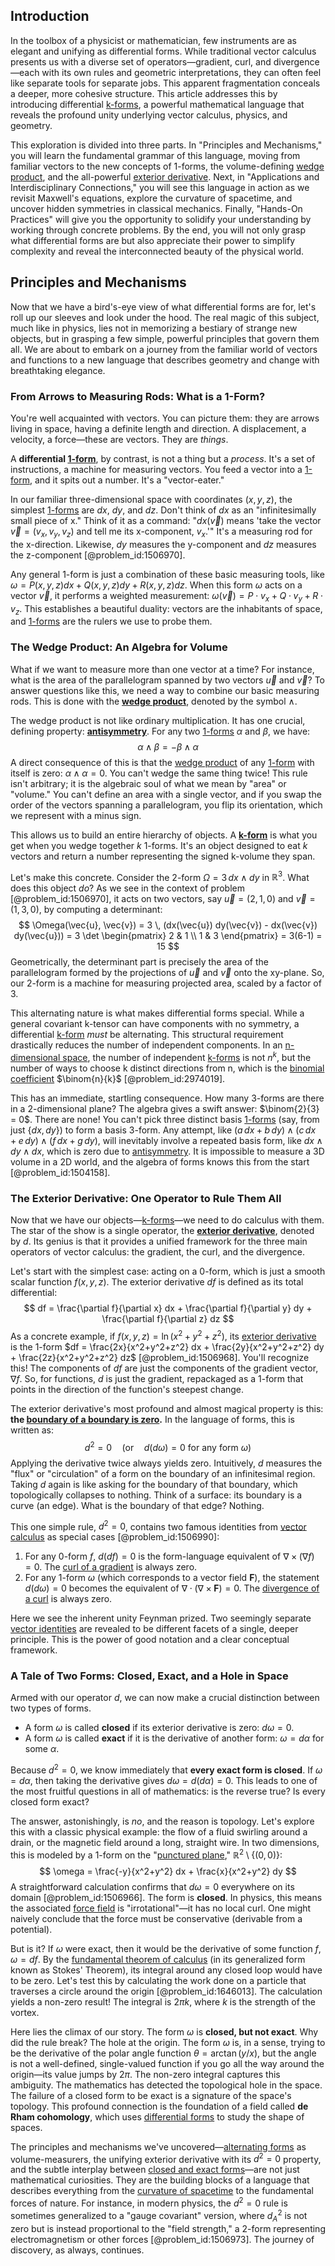## Introduction
In the toolbox of a physicist or mathematician, few instruments are as elegant and unifying as differential forms. While traditional vector calculus presents us with a diverse set of operators—gradient, curl, and divergence—each with its own rules and geometric interpretations, they can often feel like separate tools for separate jobs. This apparent fragmentation conceals a deeper, more cohesive structure. This article addresses this by introducing differential [k-forms](@article_id:190527), a powerful mathematical language that reveals the profound unity underlying vector calculus, physics, and geometry.

This exploration is divided into three parts. In "Principles and Mechanisms," you will learn the fundamental grammar of this language, moving from familiar vectors to the new concepts of 1-forms, the volume-defining [wedge product](@article_id:146535), and the all-powerful [exterior derivative](@article_id:161406). Next, in "Applications and Interdisciplinary Connections," you will see this language in action as we revisit Maxwell's equations, explore the curvature of spacetime, and uncover hidden symmetries in classical mechanics. Finally, "Hands-On Practices" will give you the opportunity to solidify your understanding by working through concrete problems. By the end, you will not only grasp what differential forms are but also appreciate their power to simplify complexity and reveal the interconnected beauty of the physical world.

## Principles and Mechanisms

Now that we have a bird's-eye view of what differential forms are for, let's roll up our sleeves and look under the hood. The real magic of this subject, much like in physics, lies not in memorizing a bestiary of strange new objects, but in grasping a few simple, powerful principles that govern them all. We are about to embark on a journey from the familiar world of vectors and functions to a new language that describes geometry and change with breathtaking elegance.

### From Arrows to Measuring Rods: What is a 1-Form?

You're well acquainted with vectors. You can picture them: they are arrows living in space, having a definite length and direction. A displacement, a velocity, a force—these are vectors. They are *things*.

A **differential [1-form](@article_id:275357)**, by contrast, is not a thing but a *process*. It's a set of instructions, a machine for measuring vectors. You feed a vector into a [1-form](@article_id:275357), and it spits out a number. It's a "vector-eater."

In our familiar three-dimensional space with coordinates $(x, y, z)$, the simplest [1-forms](@article_id:157490) are $dx$, $dy$, and $dz$. Don't think of $dx$ as an "infinitesimally small piece of x." Think of it as a command: "$dx(\vec{v})$ means 'take the vector $\vec{v} = (v_x, v_y, v_z)$ and tell me its x-component, $v_x$.'" It's a measuring rod for the x-direction. Likewise, $dy$ measures the y-component and $dz$ measures the z-component [@problem_id:1506970].

Any general 1-form is just a combination of these basic measuring tools, like $\omega = P(x,y,z) dx + Q(x,y,z) dy + R(x,y,z) dz$. When this form $\omega$ acts on a vector $\vec{v}$, it performs a weighted measurement: $\omega(\vec{v}) = P \cdot v_x + Q \cdot v_y + R \cdot v_z$. This establishes a beautiful duality: vectors are the inhabitants of space, and [1-forms](@article_id:157490) are the rulers we use to probe them.

### The Wedge Product: An Algebra for Volume

What if we want to measure more than one vector at a time? For instance, what is the area of the parallelogram spanned by two vectors $\vec{u}$ and $\vec{v}$? To answer questions like this, we need a way to combine our basic measuring rods. This is done with the **[wedge product](@article_id:146535)**, denoted by the symbol $\wedge$.

The wedge product is not like ordinary multiplication. It has one crucial, defining property: **[antisymmetry](@article_id:261399)**. For any two [1-forms](@article_id:157490) $\alpha$ and $\beta$, we have:
$$ \alpha \wedge \beta = - \beta \wedge \alpha $$
A direct consequence of this is that the [wedge product](@article_id:146535) of any [1-form](@article_id:275357) with itself is zero: $\alpha \wedge \alpha = 0$. You can't wedge the same thing twice! This rule isn't arbitrary; it is the algebraic soul of what we mean by "area" or "volume." You can't define an area with a single vector, and if you swap the order of the vectors spanning a parallelogram, you flip its orientation, which we represent with a minus sign.

This allows us to build an entire hierarchy of objects. A **[k-form](@article_id:199896)** is what you get when you wedge together $k$ 1-forms. It's an object designed to eat $k$ vectors and return a number representing the signed k-volume they span.

Let's make this concrete. Consider the 2-form $\Omega = 3 \, dx \wedge dy$ in $\mathbb{R}^3$. What does this object *do*? As we see in the context of problem [@problem_id:1506970], it acts on two vectors, say $\vec{u}=(2,1,0)$ and $\vec{v}=(1,3,0)$, by computing a determinant:
$$ \Omega(\vec{u}, \vec{v}) = 3 \, (dx(\vec{u}) dy(\vec{v}) - dx(\vec{v}) dy(\vec{u})) = 3 \det \begin{pmatrix} 2 & 1 \\ 1 & 3 \end{pmatrix} = 3(6-1) = 15 $$
Geometrically, the determinant part is precisely the area of the parallelogram formed by the projections of $\vec{u}$ and $\vec{v}$ onto the xy-plane. So, our 2-form is a machine for measuring projected area, scaled by a factor of 3.

This alternating nature is what makes differential forms special. While a general covariant k-tensor can have components with no symmetry, a differential [k-form](@article_id:199896) *must* be alternating. This structural requirement drastically reduces the number of independent components. In an [n-dimensional space](@article_id:151803), the number of independent [k-forms](@article_id:190527) is not $n^k$, but the number of ways to choose k distinct directions from n, which is the [binomial coefficient](@article_id:155572) $\binom{n}{k}$ [@problem_id:2974019].

This has an immediate, startling consequence. How many 3-forms are there in a 2-dimensional plane? The algebra gives a swift answer: $\binom{2}{3} = 0$. There are none! You can't pick three distinct basis [1-forms](@article_id:157490) (say, from just $\{dx, dy\}$) to form a basis 3-form. Any attempt, like $(a \, dx + b \, dy) \wedge (c \, dx + e \, dy) \wedge (f \, dx + g \, dy)$, will inevitably involve a repeated basis form, like $dx \wedge dy \wedge dx$, which is zero due to [antisymmetry](@article_id:261399). It is impossible to measure a 3D volume in a 2D world, and the algebra of forms knows this from the start [@problem_id:1504158].

### The Exterior Derivative: One Operator to Rule Them All

Now that we have our objects—[k-forms](@article_id:190527)—we need to do calculus with them. The star of the show is a single operator, the **[exterior derivative](@article_id:161406)**, denoted by $d$. Its genius is that it provides a unified framework for the three main operators of vector calculus: the gradient, the curl, and the divergence.

Let's start with the simplest case: acting on a 0-form, which is just a smooth scalar function $f(x,y,z)$. The exterior derivative $df$ is defined as its total differential:
$$ df = \frac{\partial f}{\partial x} dx + \frac{\partial f}{\partial y} dy + \frac{\partial f}{\partial z} dz $$
As a concrete example, if $f(x,y,z) = \ln(x^2+y^2+z^2)$, its [exterior derivative](@article_id:161406) is the 1-form $df = \frac{2x}{x^2+y^2+z^2} dx + \frac{2y}{x^2+y^2+z^2} dy + \frac{2z}{x^2+y^2+z^2} dz$ [@problem_id:1506968]. You'll recognize this! The components of $df$ are just the components of the gradient vector, $\nabla f$. So, for functions, $d$ is just the gradient, repackaged as a 1-form that points in the direction of the function's steepest change.

The exterior derivative's most profound and almost magical property is this: **the [boundary of a boundary is zero](@article_id:269413).** In the language of forms, this is written as:
$$ d^2 = 0 \quad (\text{or} \quad d(d\omega) = 0 \text{ for any form } \omega) $$
Applying the derivative twice always yields zero. Intuitively, $d$ measures the "flux" or "circulation" of a form on the boundary of an infinitesimal region. Taking $d$ again is like asking for the boundary of that boundary, which topologically collapses to nothing. Think of a surface: its boundary is a curve (an edge). What is the boundary of that edge? Nothing.

This one simple rule, $d^2 = 0$, contains two famous identities from [vector calculus](@article_id:146394) as special cases [@problem_id:1506990]:
1.  For any 0-form $f$, $d(df)=0$ is the form-language equivalent of $\nabla \times (\nabla f) = 0$. The [curl of a gradient](@article_id:273674) is always zero.
2.  For any 1-form $\omega$ (which corresponds to a vector field $\mathbf{F}$), the statement $d(d\omega)=0$ becomes the equivalent of $\nabla \cdot (\nabla \times \mathbf{F}) = 0$. The [divergence of a curl](@article_id:271068) is always zero.

Here we see the inherent unity Feynman prized. Two seemingly separate [vector identities](@article_id:273447) are revealed to be different facets of a single, deeper principle. This is the power of good notation and a clear conceptual framework.

### A Tale of Two Forms: Closed, Exact, and a Hole in Space

Armed with our operator $d$, we can now make a crucial distinction between two types of forms.
- A form $\omega$ is called **closed** if its exterior derivative is zero: $d\omega = 0$.
- A form $\omega$ is called **exact** if it is the derivative of another form: $\omega = d\alpha$ for some $\alpha$.

Because $d^2=0$, we know immediately that **every exact form is closed**. If $\omega = d\alpha$, then taking the derivative gives $d\omega = d(d\alpha) = 0$. This leads to one of the most fruitful questions in all of mathematics: is the reverse true? Is every closed form exact?

The answer, astonishingly, is *no*, and the reason is topology. Let's explore this with a classic physical example: the flow of a fluid swirling around a drain, or the magnetic field around a long, straight wire. In two dimensions, this is modeled by a 1-form on the "[punctured plane](@article_id:149768)," $\mathbb{R}^2 \setminus \{(0,0)\}$:
$$ \omega = \frac{-y}{x^2+y^2} dx + \frac{x}{x^2+y^2} dy $$
A straightforward calculation confirms that $d\omega = 0$ everywhere on its domain [@problem_id:1506966]. The form is **closed**. In physics, this means the associated [force field](@article_id:146831) is "irrotational"—it has no local curl. One might naively conclude that the force must be conservative (derivable from a potential).

But is it? If $\omega$ were exact, then it would be the derivative of some function $f$, $\omega = df$. By the [fundamental theorem of calculus](@article_id:146786) (in its generalized form known as Stokes' Theorem), its integral around any closed loop would have to be zero. Let's test this by calculating the work done on a particle that traverses a circle around the origin [@problem_id:1646013]. The calculation yields a non-zero result! The integral is $2\pi k$, where $k$ is the strength of the vortex.

Here lies the climax of our story. The form $\omega$ is **closed, but not exact**. Why did the rule break? The hole at the origin. The form $\omega$ is, in a sense, trying to be the derivative of the polar angle function $\theta = \arctan(y/x)$, but the angle is not a well-defined, single-valued function if you go all the way around the origin—its value jumps by $2\pi$. The non-zero integral captures this ambiguity. The mathematics has detected the topological hole in the space. The failure of a closed form to be exact is a signature of the space's topology. This profound connection is the foundation of a field called **de Rham cohomology**, which uses [differential forms](@article_id:146253) to study the shape of spaces.

The principles and mechanisms we've uncovered—[alternating forms](@article_id:634313) as volume-measurers, the unifying exterior derivative with its $d^2=0$ property, and the subtle interplay between [closed and exact forms](@article_id:158601)—are not just mathematical curiosities. They are the building blocks of a language that describes everything from the [curvature of spacetime](@article_id:188986) to the fundamental forces of nature. For instance, in modern physics, the $d^2=0$ rule is sometimes generalized to a "gauge covariant" version, where $d_A^2$ is not zero but is instead proportional to the "field strength," a 2-form representing electromagnetism or other forces [@problem_id:1506973]. The journey of discovery, as always, continues.